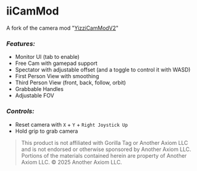 # iiCamMod
A fork of the camera mod "[YizziCamModV2](https://github.com/Yizzii/YizziCamModV2)"

### *Features:*
* Monitor UI (tab to enable)
* Free Cam with gamepad support
* Spectator with adjustable offset (and a toggle to control it with WASD)
* First Person View with smoothing
* Third Person View (front, back, follow, orbit)
* Grabbable Handles
* Adjustable FOV

### *Controls:*
* Reset camera with `X` + `Y` + `Right Joystick Up`
* Hold grip to grab camera

> This product is not affiliated with Gorilla Tag or Another Axiom LLC and is not endorsed or otherwise sponsored by Another Axiom LLC. Portions of the materials contained herein are property of Another Axiom LLC. © 2025 Another Axiom LLC.
